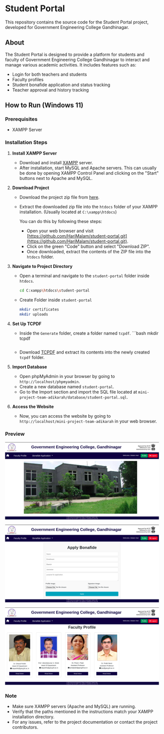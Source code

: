 # Student Portal

This repository contains the source code for the Student Portal project, developed for Government Engineering College Gandhinagar.

## About

The Student Portal is designed to provide a platform for students and faculty of Government Engineering College Gandhinagar to interact and manage various academic activities. It includes features such as:

- Login for both teachers and students
- Faculty profiles
- Student bonafide application and status tracking
- Teacher approval and history tracking

## How to Run (Windows 11)

### Prerequisites

- XAMPP Server

### Installation Steps

1. **Install XAMPP Server**

   - Download and install [XAMPP](https://www.apachefriends.org/index.html) server.
   - After installation, start MySQL and Apache servers. This can usually be done by opening XAMPP Control Panel and clicking on the "Start" buttons next to Apache and MySQL.

2. **Download Project**

   - Download the project zip file from [here](https://github.com/HariMalam/student-portal.git).
   - Extract the downloaded zip file into the `htdocs` folder of your XAMPP installation. (Usually located at `C:\xampp\htdocs`)

     You can do this by following these steps:

     - Open your web browser and visit [https://github.com/HariMalam/student-portal.git](https://github.com/HariMalam/student-portal.git).
     - Click on the green "Code" button and select "Download ZIP".
     - Once downloaded, extract the contents of the ZIP file into the `htdocs` folder.

3. **Navigate to Project Directory**

   - Open a terminal and navigate to the `student-portal` folder inside `htdocs`.

     ```bash
     cd C:xampp\htdocs\student-portal
     ```
   - Create Folder inside `student-portal`
      ```bash
     mkdir certificates
     mkdir uploads
     ```
     

4. **Set Up TCPDF**

   - Inside the `Generate` folder, create a folder named `tcpdf`.
         ```bash
     mkdir tcpdf
     ```
   - Download [TCPDF](https://github.com/tecnickcom/TCPDF) and extract its contents into the newly created `tcpdf` folder.

5. **Import Database**

   - Open phpMyAdmin in your browser by going to `http://localhost/phpmyadmin`.
   - Create a new database named `student-portal`.
   - Go to the Import section and import the SQL file located at `mini-project-team-adikarah/database/student-portal.sql`.

6. **Access the Website**
   - Now, you can access the website by going to `http://localhost/mini-project-team-adikarah` in your web browser.

### Preview

![Home Page](uploads/preview.png)

![Student Application](uploads/apply.png)

![Faculty Profiles](uploads/faculty.png)

### Note

- Make sure XAMPP servers (Apache and MySQL) are running.
- Verify that the paths mentioned in the instructions match your XAMPP installation directory.
- For any issues, refer to the project documentation or contact the project contributors.
